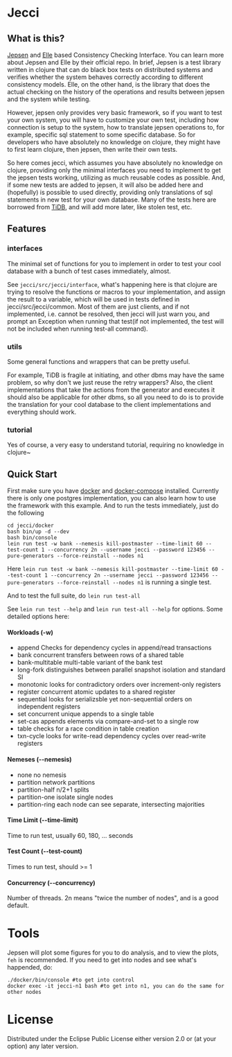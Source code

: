 # Jecci
## What is this?
[Jepsen](https://github.com/jepsen-io/jepsen) and [Elle](https://github.com/jepsen-io/elle) based Consistency Checking Interface. You can learn more about Jepsen and Elle by their official repo. In brief, Jepsen is a test library written in clojure that can do black box tests on distributed systems and verifies whether the system behaves correctly according to different consistency models. Elle, on the other hand, is the library that does the actual checking on the history of the operations and results between jepsen and the system while testing.

However, jepsen only provides very basic framework, so if you want to test your own system, you will have to customize your own test, including how connection is setup to the system, how to translate jepsen operations to, for example, specific sql statement to some specific database. So for developers who have absolutely no knowledge on clojure, they might have to first learn clojure, then jepsen, then write their own tests.

So here comes jecci, which assumes you have absolutely no knowledge on clojure, providing only the minimal interfaces you need to implement to get the jepsen tests working, utilizing as much reusable codes as possible. And, if some new tests are added to jepsen, it will also be added here and (hopefully) is possible to used directly, providing only translations of sql statements in new test for your own database. Many of the tests here are borrowed from [TiDB](https://github.com/jepsen-io/jepsen/tree/main/tidb), and will add more later, like stolen test, etc.
## Features
### interfaces

The minimal set of functions for you to implement in order to test your cool database with a bunch of test cases immediately, almost.

See `jecci/src/jecci/interface`, what's happening here is that clojure are trying to resolve the functions or macros to your implementation, and assign the result to a variable, which will be used in tests defined in jecci/src/jecci/common. Most of them are just clients, and if not implemented, i.e. cannot be resolved, then jecci will just warn you, and prompt an Exception when running that test(if not implemented, the test will not be included when running test-all command). 

### utils

Some general functions and wrappers that can be pretty useful. 

For example, TiDB is fragile at initiating, and other dbms may have the same problem, so why don't we just reuse the retry wrappers? Also, the client implementations that take the actions from the generator and executes it should also be applicable for other dbms, so all you need to do is to provide the translation for your cool database to the client implementations and everything should work.

### tutorial

Yes of course, a very easy to understand tutorial, requiring no knowledge in clojure~
## Quick Start
First make sure you have [docker](https://docs.docker.com/get-docker/) and [docker-compose](https://docs.docker.com/compose/install/) installed. 
Currently there is only one postgres implementation, you can also learn how to use the framework with this example. And to run the tests immediately, just do the following
```
cd jecci/docker
bash bin/up -d --dev
bash bin/console
lein run test -w bank --nemesis kill-postmaster --time-limit 60 --test-count 1 --concurrency 2n --username jecci --password 123456 --pure-generators --force-reinstall --nodes n1
```

Here `lein run test -w bank --nemesis kill-postmaster --time-limit 60 --test-count 1 --concurrency 2n --username jecci --password 123456 --pure-generators --force-reinstall --nodes n1`   is running a single test.

And to test the full suite, do `lein run test-all`

See `lein run test --help` and `lein run test-all --help` for options.
Some detailed options here:
#### Workloads (-w)
- append Checks for dependency cycles in append/read transactions
- bank concurrent transfers between rows of a shared table
- bank-multitable multi-table variant of the bank test
- long-fork distinguishes between parallel snapshot isolation and standard SI
- monotonic looks for contradictory orders over increment-only registers
- register concurrent atomic updates to a shared register
- sequential looks for serializsble yet non-sequential orders on independent registers
- set concurrent unique appends to a single table
- set-cas appends elements via compare-and-set to a single row
- table checks for a race condition in table creation
- txn-cycle looks for write-read dependency cycles over read-write registers

#### Nemeses (--nemesis)
- none no nemesis
- partition network partitions
- partition-half n/2+1 splits
- partition-one isolate single nodes
- partition-ring each node can see separate, intersecting majorities

#### Time Limit (--time-limit)
Time to run test, usually 60, 180, ... seconds
#### Test Count (--test-count)
Times to run test, should >= 1
#### Concurrency (--concurrency)
Number of threads. 2n means "twice the number of nodes", and is a good default.

# Tools
Jepsen will plot some figures for you to do analysis, and to view the plots, `feh` is recommended. If you need to get into nodes and see what's happended, do:
```
./docker/bin/console #to get into control
docker exec -it jecci-n1 bash #to get into n1, you can do the same for other nodes
```

# License
Distributed under the Eclipse Public License either version 2.0 or (at your option) any later version.
